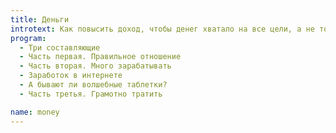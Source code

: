 ```yaml
---
title: Деньги
introtext: Как повысить доход, чтобы денег хватало на все цели, а не только на одну
program: 
  - Три составляющие
  - Часть первая. Правильное отношение
  - Часть вторая. Много зарабатывать
  - Заработок в интернете
  - А бывают ли волшебные таблетки?
  - Часть третья. Грамотно тратить

name: money
---
```


